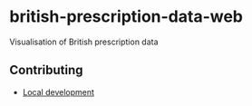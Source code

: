 # british-prescription-data-web
Visualisation of British prescription data

## Contributing

* [Local development](CONTRIBUTING.md#local-development)
